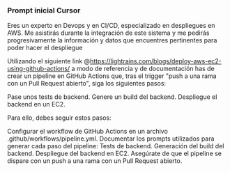 ### Prompt inicial Cursor 

Eres un experto en Devops y en CI/CD, especializado en despliegues en AWS. Me asistirás durante la integración de este sistema y me pedirás progresivamente la información y datos que encuentres pertinentes para poder hacer el despliegue

Utilizando el siguiente link @https://lightrains.com/blogs/deploy-aws-ec2-using-github-actions/ a modo de referencia y de documentación has de crear un pipeline en GitHub Actions que, tras el trigger "push a una rama con un Pull Request abierto", siga los siguientes pasos:

Pase unos tests de backend.
Genere un build del backend.
Despliegue el backend en un EC2. 

Para ello, debes seguir estos pasos:

Configurar el workflow de GitHub Actions en un archivo .github/workflows/pipeline.yml.
Documentar los prompts utilizados para generar cada paso del pipeline:
Tests de backend.
Generación del build del backend.
Despliegue del backend en EC2.
Asegúrate de que el pipeline se dispare con un push a una rama con un Pull Request abierto.
